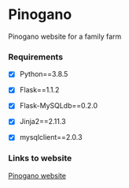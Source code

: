 # Pinogano

Pinogano website for a family farm

### Requirements

- [x] Python==3.8.5
- [x] Flask==1.1.2
- [x] Flask-MySQLdb==0.2.0
- [x] Jinja2==2.11.3
- [x] mysqlclient==2.0.3


### Links to website

[Pinogano website](http://pinogano2.mooo.com/)
